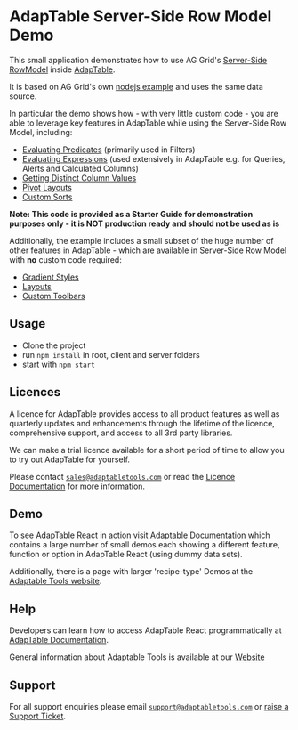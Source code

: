 # AdapTable Server-Side Row Model Demo

This small application demonstrates how to use AG Grid's [Server-Side RowModel](https://www.ag-grid.com/javascript-data-grid/server-side-model/) inside [AdapTable](https://www.adaptabletools.com/).

It is based on AG Grid's own [nodejs example](https://www.ag-grid.com/react-data-grid/server-side-operations-nodejs/) and uses the same data source.

In particular the demo shows how - with very little custom code - you are able to leverage key features in AdapTable while using the Server-Side Row Model, including:

- [Evaluating Predicates](https://docs.adaptabletools.com/guide/adaptable-ql-predicate) (primarily used in Filters)
- [Evaluating Expressions](https://docs.adaptabletools.com/guide/adaptable-ql-expression) (used extensively in AdapTable e.g. for Queries, Alerts and Calculated Columns)
- [Getting Distinct Column Values](https://docs.adaptabletools.com/guide/dev-guide-tutorial-column-values)
- [Pivot Layouts](https://docs.adaptabletools.com/guide/handbook-layouts-pivot)
- [Custom Sorts](https://docs.adaptabletools.com/guide/handbook-sorting-custom)

**Note: This code is provided as a Starter Guide for demonstration purposes only - it is NOT production ready and should not be used as is**

Additionally, the example includes a small subset of the huge number of other features in AdapTable - which are available in Server-Side Row Model with **no** custom code required:

- [Gradient Styles](https://docs.adaptabletools.com/guide/handbook-styled-column-gradient)
- [Layouts](https://docs.adaptabletools.com/guide/handbook-layouts)
- [Custom Toolbars](https://docs.adaptabletools.com/guide/ui-dashboard-custom-toolbars)

## Usage

- Clone the project
- run `npm install` in root, client and server folders
- start with `npm start`

## Licences

A licence for AdapTable provides access to all product features as well as quarterly updates and enhancements through the lifetime of the licence, comprehensive support, and access to all 3rd party libraries.

We can make a trial licence available for a short period of time to allow you to try out AdapTable for yourself.

Please contact [`sales@adaptabletools.com`](mailto:sales@adaptabletools.com) or read the [Licence Documentation](https://docs.adaptabletools.com/guide/licensing) for more information.

## Demo

To see AdapTable React in action visit [Adaptable Documentation](https://docs.adaptabletools.com/) which contains a large number of small demos each showing a different feature, function or option in AdapTable React (using dummy data sets).

Additionally, there is a page with larger 'recipe-type' Demos at the [Adaptable Tools website](https://www.adaptabletools.com/demos).

## Help

Developers can learn how to access AdapTable React programmatically at [AdapTable Documentation](https://docs.adaptabletools.com).

General information about Adaptable Tools is available at our [Website](http://www.adaptabletools.com)

## Support

For all support enquiries please email [`support@adaptabletools.com`](mailto:support@adaptabletools.com) or [raise a Support Ticket](https://adaptabletools.zendesk.com/hc/en-us/requests/new).
